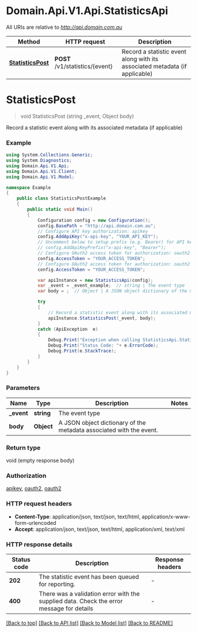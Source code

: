 # Domain.Api.V1.Api.StatisticsApi

All URIs are relative to *http://api.domain.com.au*

Method | HTTP request | Description
------------- | ------------- | -------------
[**StatisticsPost**](StatisticsApi.md#statisticspost) | **POST** /v1/statistics/{event} | Record a statistic event along with its associated metadata (if applicable)


<a name="statisticspost"></a>
# **StatisticsPost**
> void StatisticsPost (string _event, Object body)

Record a statistic event along with its associated metadata (if applicable)

### Example
```csharp
using System.Collections.Generic;
using System.Diagnostics;
using Domain.Api.V1.Api;
using Domain.Api.V1.Client;
using Domain.Api.V1.Model;

namespace Example
{
    public class StatisticsPostExample
    {
        public static void Main()
        {
            Configuration config = new Configuration();
            config.BasePath = "http://api.domain.com.au";
            // Configure API key authorization: apikey
            config.AddApiKey("x-api-key", "YOUR_API_KEY");
            // Uncomment below to setup prefix (e.g. Bearer) for API key, if needed
            // config.AddApiKeyPrefix("x-api-key", "Bearer");
            // Configure OAuth2 access token for authorization: oauth2
            config.AccessToken = "YOUR_ACCESS_TOKEN";
            // Configure OAuth2 access token for authorization: oauth2
            config.AccessToken = "YOUR_ACCESS_TOKEN";

            var apiInstance = new StatisticsApi(config);
            var _event = _event_example;  // string | The event type
            var body = ;  // Object | A JSON object dictionary of the metadata associated with the event.

            try
            {
                // Record a statistic event along with its associated metadata (if applicable)
                apiInstance.StatisticsPost(_event, body);
            }
            catch (ApiException  e)
            {
                Debug.Print("Exception when calling StatisticsApi.StatisticsPost: " + e.Message );
                Debug.Print("Status Code: "+ e.ErrorCode);
                Debug.Print(e.StackTrace);
            }
        }
    }
}
```

### Parameters

Name | Type | Description  | Notes
------------- | ------------- | ------------- | -------------
 **_event** | **string**| The event type | 
 **body** | **Object**| A JSON object dictionary of the metadata associated with the event. | 

### Return type

void (empty response body)

### Authorization

[apikey](../README.md#apikey), [oauth2](../README.md#oauth2), [oauth2](../README.md#oauth2)

### HTTP request headers

 - **Content-Type**: application/json, text/json, text/html, application/x-www-form-urlencoded
 - **Accept**: application/json, text/json, text/html, application/xml, text/xml

### HTTP response details
| Status code | Description | Response headers |
|-------------|-------------|------------------|
| **202** | The statistic event has been queued for reporting. |  -  |
| **400** | There was a validation error with the supplied data. Check the error message for details |  -  |

[[Back to top]](#) [[Back to API list]](../README.md#documentation-for-api-endpoints) [[Back to Model list]](../README.md#documentation-for-models) [[Back to README]](../README.md)

